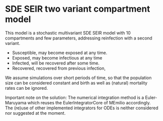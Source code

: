 
# SDE SEIR two variant compartment model

This model is a stochastic multivariant SDE SEIR model with  10 compartments and few parameters, addressing reinfection with a second variant. 
- Susceptible, may become exposed at any time.
- Exposed, may become infectious at any time
- Infected, will be recovered after some time.
- Recovered, recovered from previous infection, 

We assume simulations over short periods of time, so that the population size can be considered constant and birth as well as (natural) mortality rates can be ignored. 

Important note on the solution: The numerical integration method is a Euler-Maruyama which reuses the EulerIntegratorCore of MEmilio accordingly. The (re)use of other implemented integrators for ODEs is neither considered nor suggested at the moment.



